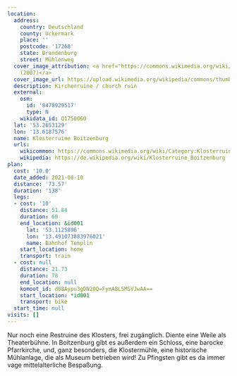 ```yaml
---
location:
  address:
    country: Deutschland
    county: Uckermark
    place: ''
    postcode: '17268'
    state: Brandenburg
    street: Mühlenweg
  cover_image_attribution: <a href="https://commons.wikimedia.org/wiki/File:Klosterruine.jpg">Trendy64
    (2007)</a>
  cover_image_url: https://upload.wikimedia.org/wikipedia/commons/thumb/a/a9/Klosterruine.jpg/600px-a.jpg
  description: Kirchenruine / church ruin
  external:
    osm:
      id: '8478929517'
      type: N
    wikidata_id: Q1750060
  lat: '53.2653129'
  lon: '13.6187576'
  name: Klosterruine Boitzenburg
  urls:
    wikicommon: https://commons.wikimedia.org/wiki/Category:Klosterruine_Boitzenburg
    wikipedia: https://de.wikipedia.org/wiki/Klosterruine_Boitzenburg
plan:
  cost: '10.0'
  date_added: 2021-08-10
  distance: '73.57'
  duration: '138'
  legs:
  - cost: '10'
    distance: 51.84
    duration: 60
    end_location: &id001
      lat: '53.1125896'
      lon: '13.491073883976021'
      name: Bahnhof Templin
    start_location: home
    transport: train
  - cost: null
    distance: 21.73
    duration: 78
    end_location: null
    komoot_id: d08Aypu3gDN20Q=FymABL5MSVJwAA==
    start_location: *id001
    transport: bike
  start_time: null
visits: []
---
```


Nur noch eine Restruine des Klosters, frei zugänglich. Diente eine Weile als Theaterbühne. In Boitzenburg gibt es
außerdem ein Schloss, eine barocke Pfarrkirche, und, ganz besonders, die Klostermühle, eine historische Mühlanlage, die
als Museum betrieben wird! Zu Pfingsten gibt es da immer vage mittelalterliche Bespaßung.
